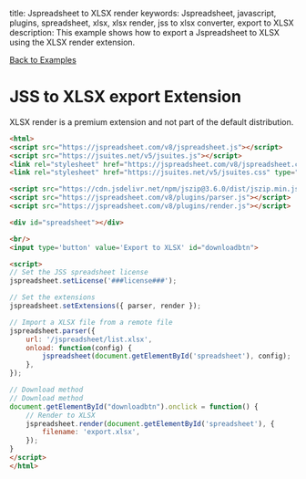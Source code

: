 title: Jspreadsheet to XLSX render
keywords: Jspreadsheet, javascript, plugins, spreadsheet, xlsx, xlsx render, jss to xlsx converter, export to XLSX
description: This example shows how to export a Jspreadsheet to XLSX using the XLSX render extension.

[Back to Examples](/docs/v8/examples "Back to the examples section")

# JSS to XLSX export Extension

XLSX render is a premium extension and not part of the default distribution.

```html
<html>
<script src="https://jspreadsheet.com/v8/jspreadsheet.js"></script>
<script src="https://jsuites.net/v5/jsuites.js"></script>
<link rel="stylesheet" href="https://jspreadsheet.com/v8/jspreadsheet.css" type="text/css" />
<link rel="stylesheet" href="https://jsuites.net/v5/jsuites.css" type="text/css" />

<script src="https://cdn.jsdelivr.net/npm/jszip@3.6.0/dist/jszip.min.js"></script>
<script src="https://jspreadsheet.com/v8/plugins/parser.js"></script>
<script src="https://jspreadsheet.com/v8/plugins/render.js"></script>

<div id="spreadsheet"></div>

<br/>
<input type='button' value='Export to XLSX' id="downloadbtn">

<script>
// Set the JSS spreadsheet license
jspreadsheet.setLicense('###license###');

// Set the extensions
jspreadsheet.setExtensions({ parser, render });

// Import a XLSX file from a remote file
jspreadsheet.parser({
    url: '/jspreadsheet/list.xlsx',
    onload: function(config) {
        jspreadsheet(document.getElementById('spreadsheet'), config);
    },
});

// Download method
// Download method
document.getElementById("downloadbtn").onclick = function() {
    // Render to XLSX
    jspreadsheet.render(document.getElementById('spreadsheet'), {
        filename: 'export.xlsx',
    });
}
</script>
</html>
```
 
